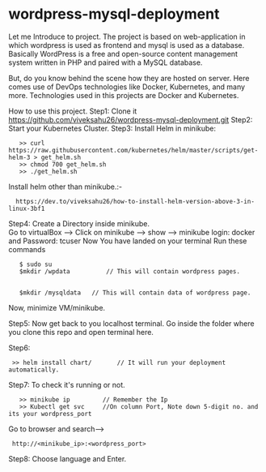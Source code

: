 # wordpress-mysql-deployment
Let me Introduce to project. 
The project is based on web-application in which wordpress is used as frontend and mysql is used as a database.
Basically WordPress is a free and open-source content management system written in PHP and paired with a MySQL database.

But, do you know behind the scene how they are hosted on server.
Here comes use of DevOps technologies like Docker, Kubernetes, and many more.
Technologies used in this projects are Docker and Kubernetes.


How to use this project.
Step1: Clone it https://github.com/viveksahu26/wordpress-mysql-deployment.git
Step2: Start your Kubernetes Cluster.
Step3: Install Helm in minikube: 


       >> curl https://raw.githubusercontent.com/kubernetes/helm/master/scripts/get-helm-3 > get_helm.sh
       >> chmod 700 get_helm.sh
       >> ./get_helm.sh
       
   Install helm other than minikube.:-
      
      https://dev.to/viveksahu26/how-to-install-helm-version-above-3-in-linux-3bf1
      
Step4: Create a Directory inside minikube.  
       Go to virtualBox --> Click on minikube --> show --> minikube login: docker  and Password: tcuser
       Now You have landed on your terminal
       Run these commands
       
       $ sudo su
       $mkdir /wpdata          // This will contain wordpress pages.
   
   
       $mkdir /mysqldata   // This will contain data of wordpress page.
       
   Now, minimize VM/minikube.

Step5: Now get back to you localhost terminal.
       Go inside the folder where you clone this repo and open terminal here.

Step6: 
     
     >> helm install chart/       // It will run your deployment automatically.

Step7: To check it's running or not.

       >> minikube ip         // Remember the Ip
       >> Kubectl get svc     //On column Port, Note down 5-digit no. and its your wordpress_port
          
   Go to browser and search--> 
   
     http://<minikube_ip>:<wordpress_port>
       
Step8: Choose language and Enter.

       
